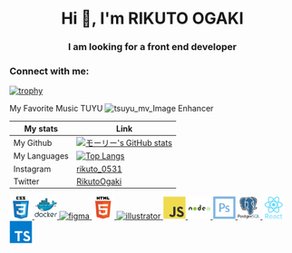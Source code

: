 <h1 align="center">Hi 👋, I'm RIKUTO OGAKI</h1>
<h3 align="center">I am looking for a front end developer</h3>

<h3 align="left">Connect with me:</h3>
<p align="left">
</p>

[![trophy](https://github-profile-trophy.vercel.app/?username=RikutoOgaki)](https://github.com/ryo-ma/github-profile-trophy)

My Favorite Music TUYU
![tsuyu_mv_Image Enhancer](https://github.com/RikutoOgaki/RikutoOgaki/assets/114480030/3238e9e3-8785-467a-85ef-34ebf0edddd8)

| My stats | Link |
|-----------|------|
| My Github |[![モーリー's GitHub stats](https://github-readme-stats.vercel.app/api?username=RikutoOgaki&theme=react&show_icons=true)](https://github.com/RikutoOgaki/github-readme-stats) |
| My Languages | [![Top Langs](https://github-readme-stats.vercel.app/api/top-langs/?username=RikutoOgaki&theme=react&show_icons=true&layout=compact)](https://github.com/RikutoOgaki/github-readme-stats) |
| Instagram | [rikuto_0531](https://www.instagram.com/rikut0_0531/) |
| Twitter | [RikutoOgaki](https://twitter.com/Rikuto_Ogaki) |

<p align="left"> <a href="https://www.w3schools.com/css/" target="_blank" rel="noreferrer"> <img src="https://raw.githubusercontent.com/devicons/devicon/master/icons/css3/css3-original-wordmark.svg" alt="css3" width="40" height="40"/> </a> <a href="https://www.docker.com/" target="_blank" rel="noreferrer"> <img src="https://raw.githubusercontent.com/devicons/devicon/master/icons/docker/docker-original-wordmark.svg" alt="docker" width="40" height="40"/> </a> <a href="https://www.figma.com/" target="_blank" rel="noreferrer"> <img src="https://www.vectorlogo.zone/logos/figma/figma-icon.svg" alt="figma" width="40" height="40"/> </a> <a href="https://www.w3.org/html/" target="_blank" rel="noreferrer"> <img src="https://raw.githubusercontent.com/devicons/devicon/master/icons/html5/html5-original-wordmark.svg" alt="html5" width="40" height="40"/> </a> <a href="https://www.adobe.com/in/products/illustrator.html" target="_blank" rel="noreferrer"> <img src="https://www.vectorlogo.zone/logos/adobe_illustrator/adobe_illustrator-icon.svg" alt="illustrator" width="40" height="40"/> </a> <a href="https://developer.mozilla.org/en-US/docs/Web/JavaScript" target="_blank" rel="noreferrer"> <img src="https://raw.githubusercontent.com/devicons/devicon/master/icons/javascript/javascript-original.svg" alt="javascript" width="40" height="40"/> </a> <a href="https://nodejs.org" target="_blank" rel="noreferrer"> <img src="https://raw.githubusercontent.com/devicons/devicon/master/icons/nodejs/nodejs-original-wordmark.svg" alt="nodejs" width="40" height="40"/> </a> <a href="https://www.photoshop.com/en" target="_blank" rel="noreferrer"> <img src="https://raw.githubusercontent.com/devicons/devicon/master/icons/photoshop/photoshop-line.svg" alt="photoshop" width="40" height="40"/> </a> <a href="https://www.postgresql.org" target="_blank" rel="noreferrer"> <img src="https://raw.githubusercontent.com/devicons/devicon/master/icons/postgresql/postgresql-original-wordmark.svg" alt="postgresql" width="40" height="40"/> </a> <a href="https://reactjs.org/" target="_blank" rel="noreferrer"> <img src="https://raw.githubusercontent.com/devicons/devicon/master/icons/react/react-original-wordmark.svg" alt="react" width="40" height="40"/> </a> <a href="https://www.typescriptlang.org/" target="_blank" rel="noreferrer"> <img src="https://raw.githubusercontent.com/devicons/devicon/master/icons/typescript/typescript-original.svg" alt="typescript" width="40" height="40"/> </a> </p>
